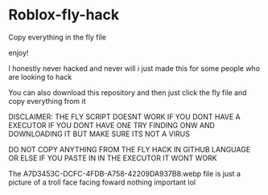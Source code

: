 # Roblox-fly-hack

Copy everything in the fly file

enjoy!

I honestly never hacked and never will i just made this for some people who are looking to hack

You can also download this repository and then just click the fly file and copy everything from it


DISCLAIMER: THE FLY SCRIPT DOESNT WORK IF YOU DONT HAVE A EXECUTOR IF YOU DONT HAVE ONE TRY FINDING ONW AND DOWNLOADING IT BUT MAKE SURE ITS NOT A VIRUS


DO NOT COPY ANYTHING FROM THE FLY HACK IN GITHUB LANGUAGE OR ELSE IF YOU PASTE IN IN THE EXECUTOR IT WONT WORK


The A7D3453C-DCFC-4FDB-A758-42209DA937B8.webp file is just a picture of a troll face facing foward nothing important lol
